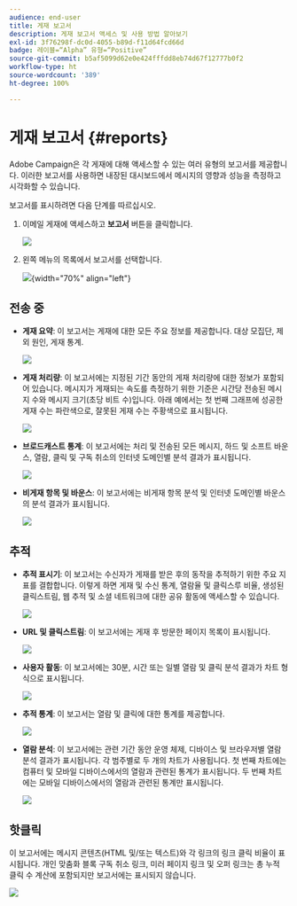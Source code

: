 ```yaml
---
audience: end-user
title: 게재 보고서
description: 게재 보고서 액세스 및 사용 방법 알아보기
exl-id: 3f76298f-dc0d-4055-b89d-f11d64fcd66d
badge: 레이블=“Alpha” 유형=“Positive”
source-git-commit: b5af5099d62e0e424fffdd8eb74d67f12777b0f2
workflow-type: ht
source-wordcount: '389'
ht-degree: 100%

---
```


# 게재 보고서 {#reports}


Adobe Campaign은 각 게재에 대해 액세스할 수 있는 여러 유형의 보고서를 제공합니다. 이러한 보고서를 사용하면 내장된 대시보드에서 메시지의 영향과 성능을 측정하고 시각화할 수 있습니다.

보고서를 표시하려면 다음 단계를 따르십시오.

1. 이메일 게재에 액세스하고 **보고서** 버튼을 클릭합니다.

   ![](assets/reporting.png)

1. 왼쪽 메뉴의 목록에서 보고서를 선택합니다.

   ![](assets/reporting2.png){width="70%" align="left"}

## 전송 중

* **게재 요약**: 이 보고서는 게재에 대한 모든 주요 정보를 제공합니다. 대상 모집단, 제외 원인, 게재 통계.

   ![](assets/reporting3.png)

* **게재 처리량**: 이 보고서에는 지정된 기간 동안의 게재 처리량에 대한 정보가 포함되어 있습니다. 메시지가 게재되는 속도를 측정하기 위한 기준은 시간당 전송된 메시지 수와 메시지 크기(초당 비트 수)입니다. 아래 예에서는 첫 번째 그래프에 성공한 게재 수는 파란색으로, 잘못된 게재 수는 주황색으로 표시됩니다.

   ![](assets/reporting3bis.png)

* **브로드캐스트 통계**: 이 보고서에는 처리 및 전송된 모든 메시지, 하드 및 소프트 바운스, 열람, 클릭 및 구독 취소의 인터넷 도메인별 분석 결과가 표시됩니다.

   ![](assets/reporting4.png)

* **비게재 항목 및 바운스**: 이 보고서에는 비게재 항목 분석 및 인터넷 도메인별 바운스의 분석 결과가 표시됩니다.

   ![](assets/reporting5.png)

## 추적

* **추적 표시기**: 이 보고서는 수신자가 게재를 받은 후의 동작을 추적하기 위한 주요 지표를 결합합니다. 이렇게 하면 게재 및 수신 통계, 열람율 및 클릭스루 비율, 생성된 클릭스트림, 웹 추적 및 소셜 네트워크에 대한 공유 활동에 액세스할 수 있습니다.

   ![](assets/reporting6.png)

* **URL 및 클릭스트림**: 이 보고서에는 게재 후 방문한 페이지 목록이 표시됩니다.

   ![](assets/reporting7.png)

* **사용자 활동**: 이 보고서에는 30분, 시간 또는 일별 열람 및 클릭 분석 결과가 차트 형식으로 표시됩니다.

   ![](assets/reporting8.png)

* **추적 통계**: 이 보고서는 열람 및 클릭에 대한 통계를 제공합니다.

   ![](assets/reporting9.png)

* **열람 분석**: 이 보고서에는 관련 기간 동안 운영 체제, 디바이스 및 브라우저별 열람 분석 결과가 표시됩니다. 각 범주별로 두 개의 차트가 사용됩니다. 첫 번째 차트에는 컴퓨터 및 모바일 디바이스에서의 열람과 관련된 통계가 표시됩니다. 두 번째 차트에는 모바일 디바이스에서의 열람과 관련된 통계만 표시됩니다.

   ![](assets/reporting10.png)

## 핫클릭

이 보고서에는 메시지 콘텐츠(HTML 및/또는 텍스트)와 각 링크의 링크 클릭 비율이 표시됩니다. 개인 맞춤화 블록 구독 취소 링크, 미러 페이지 링크 및 오퍼 링크는 총 누적 클릭 수 계산에 포함되지만 보고서에는 표시되지 않습니다.

![](assets/reporting11.png)
